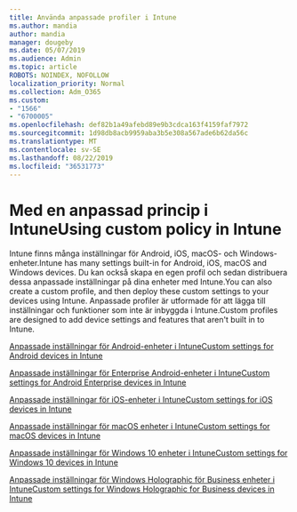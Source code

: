 ```yaml
---
title: Använda anpassade profiler i Intune
ms.author: mandia
author: mandia
manager: dougeby
ms.date: 05/07/2019
ms.audience: Admin
ms.topic: article
ROBOTS: NOINDEX, NOFOLLOW
localization_priority: Normal
ms.collection: Adm_O365
ms.custom:
- "1566"
- "6700005"
ms.openlocfilehash: def82b1a49afebd89e9b3cdca163f4159faf7972
ms.sourcegitcommit: 1d98db8acb9959aba3b5e308a567ade6b62da56c
ms.translationtype: MT
ms.contentlocale: sv-SE
ms.lasthandoff: 08/22/2019
ms.locfileid: "36531773"
---
```

# <a name="using-custom-policy-in-intune"></a><span data-ttu-id="820ce-102">Med en anpassad princip i Intune</span><span class="sxs-lookup"><span data-stu-id="820ce-102">Using custom policy in Intune</span></span>

<span data-ttu-id="820ce-103">Intune finns många inställningar för Android, iOS, macOS- och Windows-enheter.</span><span class="sxs-lookup"><span data-stu-id="820ce-103">Intune has many settings built-in for Android, iOS, macOS and Windows devices.</span></span> <span data-ttu-id="820ce-104">Du kan också skapa en egen profil och sedan distribuera dessa anpassade inställningar på dina enheter med Intune.</span><span class="sxs-lookup"><span data-stu-id="820ce-104">You can also create a custom profile, and then deploy these custom settings to your devices using Intune.</span></span> <span data-ttu-id="820ce-105">Anpassade profiler är utformade för att lägga till inställningar och funktioner som inte är inbyggda i Intune.</span><span class="sxs-lookup"><span data-stu-id="820ce-105">Custom profiles are designed to add device settings and features that aren't built in to Intune.</span></span>

[<span data-ttu-id="820ce-106">Anpassade inställningar för Android-enheter i Intune</span><span class="sxs-lookup"><span data-stu-id="820ce-106">Custom settings for Android devices in Intune</span></span>](https://docs.microsoft.com/intune/custom-settings-android)

[<span data-ttu-id="820ce-107">Anpassade inställningar för Enterprise Android-enheter i Intune</span><span class="sxs-lookup"><span data-stu-id="820ce-107">Custom settings for Android Enterprise devices in Intune</span></span>](https://docs.microsoft.com/intune/custom-settings-android-for-work)

[<span data-ttu-id="820ce-108">Anpassade inställningar för iOS-enheter i Intune</span><span class="sxs-lookup"><span data-stu-id="820ce-108">Custom settings for iOS devices in Intune</span></span>](https://docs.microsoft.com/intune/custom-settings-ios)

[<span data-ttu-id="820ce-109">Anpassade inställningar för macOS enheter i Intune</span><span class="sxs-lookup"><span data-stu-id="820ce-109">Custom settings for macOS devices in Intune</span></span>](https://docs.microsoft.com/intune/custom-settings-macos)

[<span data-ttu-id="820ce-110">Anpassade inställningar för Windows 10 enheter i Intune</span><span class="sxs-lookup"><span data-stu-id="820ce-110">Custom settings for Windows 10 devices in Intune</span></span>](https://docs.microsoft.com/intune/custom-settings-windows-10)

[<span data-ttu-id="820ce-111">Anpassade inställningar för Windows Holographic för Business enheter i Intune</span><span class="sxs-lookup"><span data-stu-id="820ce-111">Custom settings for Windows Holographic for Business devices in Intune</span></span>](https://docs.microsoft.com/intune/custom-settings-windows-holographic)
